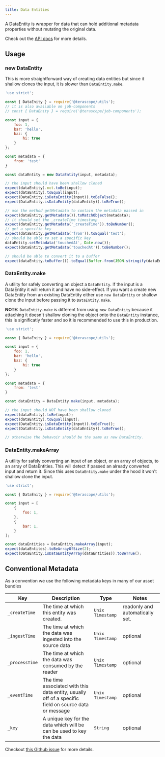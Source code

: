 ```yaml
---
title: Data Entities
---
```


A DataEntity is wrapper for data that can hold additional metadata properties without mutating the original data.

Check out the [API docs](../packages/utils/api/classes/dataentity.md) for more details.

## Usage

### new DataEntity

This is more straightforward way of creating data entities but since it shallow clones the input, it is slower than `DataEntity.make`.

```js
'use strict';

const { DataEnity } = require('@terascope/utils');
// it is also available on job-components
// const { DataEnity } = require('@terascope/job-components');

const input = {
    foo: 1,
    bar: 'hello',
    baz: {
        hi: true
    }
};

const metadata = {
    from: 'test'
}

const dataEntity = new DataEntity(input, metadata);

// the input should have been shallow cloned
expect(dataEntity).not.toBe(input);
expect(dataEntity).toEqual(input);
expect(DataEntity.isDataEntity(input)).toBeFalse();
expect(DataEntity.isDataEntity(dataEntity)).toBeTrue();

// use the method getMetadata to contain the metadata passed in
expect(dataEntity.getMetadata()).toMatchObject(metadata);
// it should set the _createTime timestamp
expect(dataEntity.getMetadata('_createTime')).toBeNumber();
// get a specific key
expect(dataEntity.getMetadata('from')).toEqual('test');
// should be able to set a specific key
dataEntity.setMetadata('touchedAt', Date.now());
expect(dataEntity.getMetadata('touchedAt')).toBeNumber();

// should be able to convert it to a buffer
expect(dataEntity.toBuffer()).toEqual(Buffer.from(JSON.stringify(dataEntity)));
```

### DataEntity.make

A utility for safely converting an object a `DataEntity`. If the input is a DataEntity it will return it and have no side-effect. If you want a create new DataEntity from an existing DataEntity either use `new DataEntity` or shallow clone the input before
passing it to `DataEntity.make`.

**NOTE:** `DataEntity.make` is different from using `new DataEntity`
because it attaching it doesn't shallow cloning the object
onto the `DataEntity` instance, this is significatly faster and so it
is recommended to use this in production.

```js
'use strict';

const { DataEnity } = require('@terascope/utils');

const input = {
    foo: 1,
    bar: 'hello',
    baz: {
        hi: true
    }
};

const metadata = {
    from: 'test'
}

const dataEntity = DataEntity.make(input, metadata);

// the input should NOT have been shallow cloned
expect(dataEntity).toBe(input);
expect(dataEntity).toEqual(input);
expect(DataEntity.isDataEntity(input)).toBeTrue();
expect(DataEntity.isDataEntity(dataEntity)).toBeTrue();

// otherwise the behavoir should be the same as new DataEntity.
```

### DataEntity.makeArray

A utility for safely converting an input of an object, or an array of objects, to an array of DataEntities. This will detect if passed an already converted input and return it. Since this uses `DataEntity.make` under the hood it won't shallow clone the input.

```js
'use strict';

const { DataEnity } = require('@terascope/utils');

const input = [
    {
        foo: 1,
    },
    {
        bar: 1,
    }
];

const dataEntities = DataEntity.makeArray(input);
expect(dataEntites).toBeArrayOfSize(2);
expect(DataEntity.isDataEntityArray(dataEntities)).toBeTrue();
```

## Conventional Metadata

As a convention we use the following metadata keys in many of our asset bundles

| Key            | Description                                                                                          | Type             | Notes                           |
| -------------- | ---------------------------------------------------------------------------------------------------- | ---------------- | ------------------------------- |
| `_createTime`  | The time at which this entity was created.                                                           | `Unix Timestamp` | readonly and automatically set. |
| `_ingestTime`  | The time at which the data was ingested into the source data                                         | `Unix Timestamp` | optional                        |
| `_processTime` | The time at which the data was consumed by the reader                                                | `Unix Timestamp` | optional                        |
| `_eventTime`   | The time associated with this data entity, usually off of a specific field on source data or message | `Unix Timestamp` | optional                        |
| `_key`         | A unique key for the data which will be can be used to key the data                                  | `String`         | optional                        |

Checkout [this Github issue](https://github.com/terascope/teraslice/issues/950) for more details.
